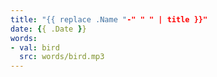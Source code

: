 ```yaml
---
title: "{{ replace .Name "-" " " | title }}"
date: {{ .Date }}
words:
- val: bird
  src: words/bird.mp3
---
```


